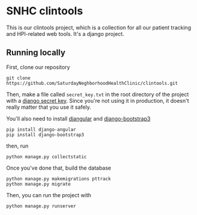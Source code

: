 # SNHC clintools

This is our clintools project, which is a collection for all our patient tracking and HPI-related web tools. It's a django project.

## Running locally

First, clone our repository

```
git clone https://github.com/SaturdayNeghborhoodHealthClinic/clintools.git
```

Then, make a file called `secret_key.txt` in the root directory of the project with a [django secret key](http://www.miniwebtool.com/django-secret-key-generator/). Since you're not using it in production, it doesn't really matter that you use it safely.

You'll also need to install [djangular](http://django-angular.readthedocs.org/en/latest/installation.html) and [django-bootstrap3](http://django-bootstrap3.readthedocs.org/en/latest/)

```
pip install django-angular
pip install django-bootstrap3
```

then, run

```
python manage.py collectstatic
```

Once you've done that, build the database

```
python manage.py makemigrations pttrack
python manage.py migrate
```

Then, you can run the project with

```
python manage.py runserver
```
